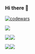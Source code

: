 ### Hi there 👋

[![codewars](https://www.codewars.com/users/petushoque/badges/large)](https://www.codewars.com/users/petushoque)   



![](https://github-profile-summary-cards.vercel.app/api/cards/profile-details?username=petushoque&theme=solarized_dark)


![](https://github-profile-summary-cards.vercel.app/api/cards/most-commit-language?username=petushoque&theme=solarized_dark)![](https://github-profile-summary-cards.vercel.app/api/cards/repos-per-language?username=petushoque&theme=solarized_dark)

![](https://github-profile-summary-cards.vercel.app/api/cards/stats?username=petushoque&theme=solarized_dark)![](https://github-profile-summary-cards.vercel.app/api/cards/productive-time?username=petushoque&theme=solarized_dark)

<!--

[![Anurag's GitHub stats](https://github-readme-stats.vercel.app/api?username=petushoque&hide=issues,contribs&theme=dracula)](https://github.com/anuraghazra/github-readme-stats)

**petushoque/petushoque** is a ✨ _special_ ✨ repository because its `README.md` (this file) appears on your GitHub profile.

Here are some ideas to get you started:

- 🔭 I’m currently working on ...
- 🌱 I’m currently learning ...
- 👯 I’m looking to collaborate on ...
- 🤔 I’m looking for help with ...
- 💬 Ask me about ...
- 📫 How to reach me: ...
- 😄 Pronouns: ...
- ⚡ Fun fact: ...
-->

